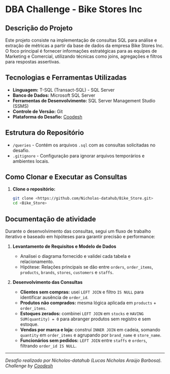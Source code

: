 # DBA Challenge - Bike Stores Inc

## Descrição do Projeto
Este projeto consiste na implementação de consultas SQL para análise e extração de métricas a partir da base de dados da empresa Bike Stores Inc. O foco principal é fornecer informações estratégicas para as equipes de Marketing e Comercial, utilizando técnicas como joins, agregações e filtros para respostas assertivas.

## Tecnologias e Ferramentas Utilizadas
- **Linguagem:** T-SQL (Transact-SQL) - SQL Server
- **Banco de Dados:** Microsoft SQL Server
- **Ferramentas de Desenvolvimento:** SQL Server Management Studio (SSMS)
- **Controle de Versão:** Git
- **Plataforma do Desafio:** [Coodesh](https://coodesh.com/)

## Estrutura do Repositório
- `/queries` - Contém os arquivos `.sql` com as consultas solicitadas no desafio.
- `.gitignore` - Configuração para ignorar arquivos temporários e ambientes locais.

## Como Clonar e Executar as Consultas

1. **Clone o repositório:**
   ```bash
   git clone <https://github.com/Nicholas-datahub/Bike_Store.git>
   cd <Bike_Store>

## Documentação de atividade

Durante o desenvolvimento das consultas, segui um fluxo de trabalho iterativo e baseado em hipóteses para garantir precisão e performance:

1. **Levantamento de Requisitos e Modelo de Dados**

   - Analisei o diagrama fornecido e validei cada tabela e relacionamento.
   - Hipótese: Relações principais se dão entre `orders`, `order_items`, `products`, `brands`, `stores`, `customers` e `staffs`.

2. **Desenvolvimento das Consultas**

   - **Clientes sem compras:** usei `LEFT JOIN` e filtro `IS NULL` para identificar ausência de `order_id`.
   - **Produtos não comprados:** mesma lógica aplicada em `products` + `order_items`.
   - **Estoques zerados:** combinei `LEFT JOIN` em `stocks` e `HAVING SUM(quantity) = 0` para abranger produtos sem registro e sem estoque.
   - **Vendas por marca e loja:** construí `INNER JOIN` em cadeia, somando `quantity` em `order_items` e agrupando por `brand_name` e `store_name`.
   - **Funcionários sem pedidos:** `LEFT JOIN` entre `staffs` e `orders`, filtrando `order_id IS NULL`.

---

*Desafio realizado por Nicholas-datahub (Lucas Nicholas Araújo Barbosa).*\
*Challenge by* [*Coodesh*](https://coodesh.com/)